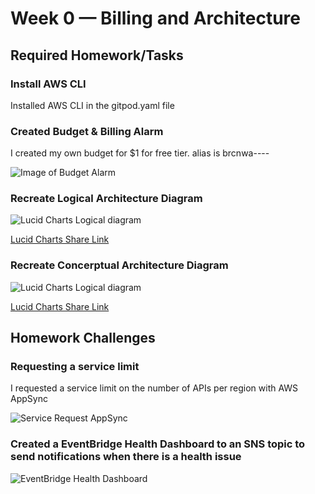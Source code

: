 # Week 0 — Billing and Architecture

## Required Homework/Tasks

### Install AWS CLI

Installed AWS CLI in the gitpod.yaml file

### Created Budget & Billing Alarm

I created my own budget for $1 for free tier.
alias is brcnwa----

![Image of Budget Alarm]()

### Recreate Logical Architecture Diagram

![Lucid Charts Logical diagram]()

[Lucid Charts Share Link](https://lucid.app/lucidchart/63a72d28-ec5c-49a9-a690-6b446590fb29/edit?viewport_loc=248%2C-85%2C2552%2C2033%2C0_0&invitationId=inv_1318a3d0-92b9-4ff0-889c-f80cb1fbd8d2)

### Recreate Concerptual Architecture Diagram

![Lucid Charts Logical diagram]()

[Lucid Charts Share Link](https://lucid.app/lucidchart/aca4120b-f627-4616-99ce-5550a1db5192/edit?viewport_loc=-315%2C-653%2C2374%2C1649%2C0_0&invitationId=inv_42f56f95-3d6c-4169-8eb9-8c28a7b09a6e)

## Homework Challenges

### Requesting a service limit

I requested a service limit on the number of APIs per region with AWS AppSync

![Service Request AppSync]()


### Created a EventBridge Health Dashboard to an SNS topic to send notifications when there is a health issue

![EventBridge Health Dashboard]()
